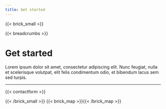 ```yaml
---
title: Get started
---
```

{{< brick_small >}}

{{< breadcrumbs >}}

# Get started

Lorem ipsum dolor sit amet, consectetur adipiscing elit. Nunc feugiat, nulla et scelerisque volutpat, elit felis condimentum odio, et bibendum lacus sem sed turpis.

---

{{< contactform >}}

{{< /brick_small >}}
{{< brick_map >}}{{< /brick_map >}}
